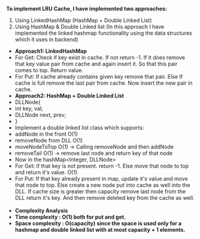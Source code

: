 **To implement LRU Cache, I have implemented two approaches:**
1) Using LinkedHashMap (HashMap + Double Linked List)
2) Using HashMap & Double Linked list (In this approach I have implemented the linked hashmap functionality using the data structures which it uses in backend)
​
* **Approach1: LinkedHashMap**
* For Get: Check if key exist in cache. If not return -1. If it does remove that key value pair from cache and again insert it. So that this pair comes to top. Return value.
* For Put: If cache already contains given key remove that pair. Else If cache is full remove the last pair from cache. Now insert the new pair in cache.
​
* **Approach2: HashMap + Double Linked List**
* DLLNode{
*   int key, val;
*   DLLNode next, prev;
* }
* Implement a double linked list class which supports:
* addNode in the front O(1)
* removeNode from DLL O(1)
* moveNodeToTop O(1) -> Calling removeNode and then addNode
* removeTail O(1) -> remove last node and return key of that node
​
* Now in the hashMap<Integer, DLLNode>
* For Get: if that key is not present. return -1. Else move that node to top and return it's value. O(1)
* For Put: If that key already present in map, update it's value and move that node to top. Else create a new node put into cache as well into the DLL. If cache size is greater then capacity remove last node from the DLL return it's key. And then remove deleted key from the cache as well.
​
* **Complexity Analysis**
​
* **Time complexity : O(1) both for put and get.**
​
* **Space complexity : O(capacity) since the space is used only for a hashmap and double linked list with at most capacity + 1 elements.**